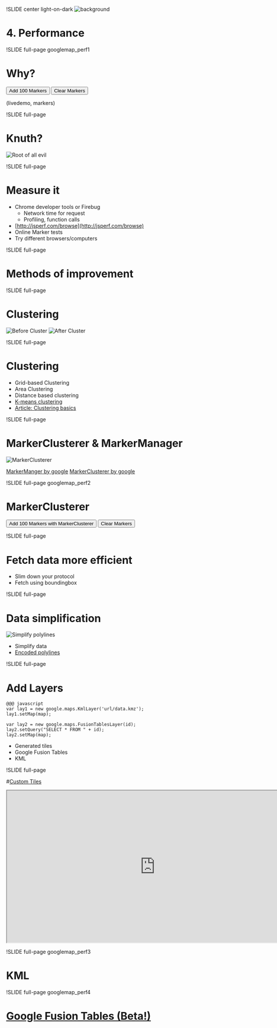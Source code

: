 !SLIDE center light-on-dark
![background](performance.jpg)
# 4. Performance #

<!--
Image cred to:
http://thefixedgear.wordpress.com/
-->

!SLIDE full-page googlemap_perf1

# Why?

<button id="addmarkers">Add 100 Markers</button>
<button id="clearmarkers">Clear Markers</button>
<div class="gmaps">
  <div id="perf1_canvas">
  </div>
</div>

<script>
(function() {

  var zoom = 5;
  var center = new google.maps.LatLng(55, 13);

  var map = new google.maps.Map(document.getElementById('perf1_canvas'), {
    center: center,
    zoom: zoom,
    mapTypeId: google.maps.MapTypeId.ROADMAP
  });

  var markers = [];
  google.maps.event.addListenerOnce(map, 'bounds_changed', function() {
    $('#addmarkers').click(function() {
      var bounds = map.getBounds();
      var southWest = bounds.getSouthWest();
      var northEast = bounds.getNorthEast();
      var lngSpan = northEast.lng() - southWest.lng();
      var latSpan = northEast.lat() - southWest.lat();
      var j = 100;
      while(j--) {
        var point = new google.maps.LatLng(southWest.lat() + latSpan * Math.random(), southWest.lng() + lngSpan * Math.random());
        var marker = new google.maps.Marker({position:point, map:map});
        markers.push(marker);
      }
    });
  });
  $('#clearmarkers').click(function() {
    var i = markers.length;
    while(i--){
      markers[i].setMap(null);
    }
    markers = [];
  });
  $('.googlemap_perf1').bind("showoff:show", function() {
    google.maps.event.trigger(map, 'resize');
    map.setCenter(Gmap.LatLng());
  });
}());
</script>

(livedemo, markers)

!SLIDE full-page

# Knuth?

![Root of all evil](rootevil.jpg)

!SLIDE full-page

# Measure it
 * Chrome developer tools or Firebug
   * Network time for request
   * Profiling, function calls
 * [http://jsperf.com/browse](http://jsperf.com/browse)
 * Online Marker tests
 * Try different browsers/computers

!SLIDE full-page

# Methods of improvement

!SLIDE full-page

# Clustering
![Before Cluster](uncluster.jpg)
![After Cluster](cluster2.jpg)

!SLIDE full-page

# Clustering
* Grid-based Clustering
* Area Clustering
* Distance based clustering
* [K-means clustering](http://en.wikipedia.org/wiki/K-means_clustering)
* [Article: Clustering basics](http://home.dei.polimi.it/matteucc/Clustering/tutorial_html/)

!SLIDE full-page

# MarkerClusterer & MarkerManager

![MarkerClusterer](markerclusterer.jpg)

[MarkerManger by google](http://google-maps-utility-library-v3.googlecode.com/svn/tags/markermanager/1.0/docs/reference.html)
[MarkerClusterer by google](http://google-maps-utility-library-v3.googlecode.com/svn/trunk/markerclusterer/examples/advanced_example.html)

!SLIDE full-page googlemap_perf2

# MarkerClusterer

<button id="addmarkerscluster">Add 100 Markers with MarkerClusterer</button>
<button id="clearmarkerscluster">Clear Markers</button>
<div class="gmaps">
  <div id="perf2_canvas">
  </div>
</div>

<script>
(function() {

  var zoom = 5;
  var center = new google.maps.LatLng(55, 13);

  var map = new google.maps.Map(document.getElementById('perf2_canvas'), {
    center: center,
    zoom: zoom,
    mapTypeId: google.maps.MapTypeId.ROADMAP
  });


  var markerCluster = new MarkerClusterer(map);
  google.maps.event.addListenerOnce(map, 'bounds_changed', function() {
    $('#addmarkerscluster').click(function() {
      var markers = [];
      var bounds = map.getBounds();
      var southWest = bounds.getSouthWest();
      var northEast = bounds.getNorthEast();
      var lngSpan = northEast.lng() - southWest.lng();
      var latSpan = northEast.lat() - southWest.lat();
      var j = 100;
      while(j--){
        var point = new google.maps.LatLng(southWest.lat() + latSpan * Math.random(), southWest.lng() + lngSpan * Math.random());
        var marker = new google.maps.Marker({'position': point});
        markers.push(marker);
      }
      markerCluster.addMarkers(markers);
      markers = [];
    });
  });
  $('#clearmarkerscluster').click(function() {
    markerCluster.clearMarkers();
  });

  $('.googlemap_perf2').bind("showoff:show", function() {
    google.maps.event.trigger(map, 'resize');
    map.setCenter(Gmap.LatLng());
  });

}());
</script>

!SLIDE full-page

# Fetch data more efficient
* Slim down your protocol
* Fetch using boundingbox

<!-- ge ett exempel -->

!SLIDE full-page

# Data simplification
![Simplify polylines](line.gif)

* Simplify data
* [Encoded polylines](http://code.google.com/intl/sv/apis/maps/documentation/utilities/polylinealgorithm.html)

<!-- Image cred to webhelp.esri.com -->

!SLIDE full-page

# Add Layers


    @@@ javascript
    var lay1 = new google.maps.KmlLayer('url/data.kmz');
    lay1.setMap(map);

    var lay2 = new google.maps.FusionTablesLayer(id);
    lay2.setQuery("SELECT * FROM " + id);
    lay2.setMap(map);

* Generated tiles
* Google Fusion Tables
* KML

!SLIDE full-page

#[Custom Tiles](http://maps.google.com/help/maps/elections/index.html#fundrace)

<iframe title="Us elections" width="800" height="410"
src="http://maps.google.com/help/maps/elections/index.html#fundrace"
framborder="0"></iframe>

!SLIDE full-page googlemap_perf3

# KML

<div class="gmaps">
  <div id="perf3_canvas">
  </div>
</div>
<script>
(function() {
  var zoom = 5;
  var center = new google.maps.LatLng(55, 13);

  var map = new google.maps.Map(document.getElementById('perf3_canvas'), {
    center: center,
    zoom: zoom,
    mapTypeId: google.maps.MapTypeId.ROADMAP
  });

  var layer = new google.maps.KmlLayer(
      'http://sewa.se/municipalities.kmz', {
      preserveViewport: true, suppressInfoWindows:
      true });
  layer.setMap(map);

  $('.googlemap_perf3').bind("showoff:show", function() {
    google.maps.event.trigger(map, 'resize');
    map.setCenter(Gmap.LatLng());
  });

}());
</script>

!SLIDE full-page googlemap_perf4

# [Google Fusion Tables (Beta!)](http://www.google.com/fusiontables/DataSource?dsrcid=693476)
<div class="gmaps">
  <div id="perf4_canvas">
  </div>
</div>
<script>
(function() {
  var tableid_1 = 693476;
  var tableid_2 = 685404;
  var zoom = 5;
  var center = new google.maps.LatLng(55, 13);

  var map = new google.maps.Map(document.getElementById('perf4_canvas'), {
    center: center,
    zoom: zoom,
    mapTypeId: google.maps.MapTypeId.ROADMAP
  });

  var layer_1 = new google.maps.FusionTablesLayer(tableid_1);
  layer_1.setQuery("SELECT * FROM " + tableid_1);
  layer_1.setMap(map);

  var layer_2 = new google.maps.FusionTablesLayer(tableid_2);
  layer_2.setMap(map);
  $('.googlemap_perf4').bind("showoff:show", function() {
    google.maps.event.trigger(map, 'resize');
    map.setCenter(Gmap.LatLng());
  });
}());
</script>
